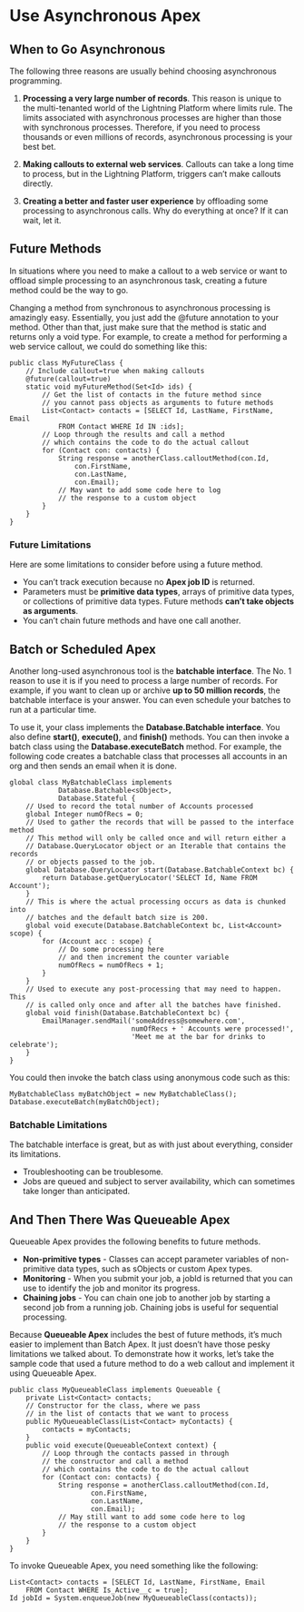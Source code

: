 # Use Asynchronous Apex

## When to Go Asynchronous

The following three reasons are usually behind choosing asynchronous programming.

1. **Processing a very large number of records**. This reason is unique to the multi-tenanted world of the Lightning Platform where limits rule. The limits associated with asynchronous processes are higher than those with synchronous processes. Therefore, if you need to process thousands or even millions of records, asynchronous processing is your best bet.

2. **Making callouts to external web services**. Callouts can take a long time to process, but in the Lightning Platform, triggers can’t make callouts directly.

3. **Creating a better and faster user experience** by offloading some processing to asynchronous calls. Why do everything at once? If it can wait, let it.

## Future Methods

In situations where you need to make a callout to a web service or want to offload simple processing to an asynchronous task, creating a future method could be the way to go.

Changing a method from synchronous to asynchronous processing is amazingly easy. Essentially, you just add the @future annotation to your method. Other than that, just make sure that the method is static and returns only a void type. For example, to create a method for performing a web service callout, we could do something like this:

```
public class MyFutureClass {
    // Include callout=true when making callouts
    @future(callout=true)
    static void myFutureMethod(Set<Id> ids) {
        // Get the list of contacts in the future method since
        // you cannot pass objects as arguments to future methods
        List<Contact> contacts = [SELECT Id, LastName, FirstName, Email
            FROM Contact WHERE Id IN :ids];
        // Loop through the results and call a method
        // which contains the code to do the actual callout
        for (Contact con: contacts) {
            String response = anotherClass.calloutMethod(con.Id,
                con.FirstName,
                con.LastName,
                con.Email);
            // May want to add some code here to log
            // the response to a custom object
        }
    }
}
```

### Future Limitations

Here are some limitations to consider before using a future method.

- You can’t track execution because no **Apex job ID** is returned.
- Parameters must be **primitive data types**, arrays of primitive data types, or collections of primitive data types. Future methods **can’t take objects as arguments**.
- You can’t chain future methods and have one call another.

## Batch or Scheduled Apex

Another long-used asynchronous tool is the **batchable interface**. The No. 1 reason to use it is if you need to process a large number of records. For example, if you want to clean up or archive **up to 50 million records**, the batchable interface is your answer. You can even schedule your batches to run at a particular time.

To use it, your class implements the **Database.Batchable interface**. You also define **start()**, **execute()**, and **finish()** methods. You can then invoke a batch class using the **Database.executeBatch** method. For example, the following code creates a batchable class that processes all accounts in an org and then sends an email when it is done.

```
global class MyBatchableClass implements
            Database.Batchable<sObject>,
            Database.Stateful {
    // Used to record the total number of Accounts processed
    global Integer numOfRecs = 0;
    // Used to gather the records that will be passed to the interface method
    // This method will only be called once and will return either a
    // Database.QueryLocator object or an Iterable that contains the records
    // or objects passed to the job.
    global Database.QueryLocator start(Database.BatchableContext bc) {
        return Database.getQueryLocator('SELECT Id, Name FROM Account');
    }
    // This is where the actual processing occurs as data is chunked into
    // batches and the default batch size is 200.
    global void execute(Database.BatchableContext bc, List<Account> scope) {
        for (Account acc : scope) {
            // Do some processing here
            // and then increment the counter variable
            numOfRecs = numOfRecs + 1;
        }
    }
    // Used to execute any post-processing that may need to happen. This
    // is called only once and after all the batches have finished.
    global void finish(Database.BatchableContext bc) {
        EmailManager.sendMail('someAddress@somewhere.com',
                              numOfRecs + ' Accounts were processed!',
                              'Meet me at the bar for drinks to celebrate');
    }
}
```

You could then invoke the batch class using anonymous code such as this:

```
MyBatchableClass myBatchObject = new MyBatchableClass();
Database.executeBatch(myBatchObject);
```

### Batchable Limitations

The batchable interface is great, but as with just about everything, consider its limitations.

- Troubleshooting can be troublesome.
- Jobs are queued and subject to server availability, which can sometimes take longer than anticipated.

## And Then There Was Queueable Apex

Queueable Apex provides the following benefits to future methods.

- **Non-primitive types** - Classes can accept parameter variables of non-primitive data types, such as sObjects or custom Apex types.
- **Monitoring** - When you submit your job, a jobId is returned that you can use to identify the job and monitor its progress.
- **Chaining jobs** - You can chain one job to another job by starting a second job from a running job. Chaining jobs is useful for sequential processing.

Because **Queueable Apex** includes the best of future methods, it’s much easier to implement than Batch Apex. It just doesn’t have those pesky limitations we talked about. To demonstrate how it works, let’s take the sample code that used a future method to do a web callout and implement it using Queueable Apex.

```
public class MyQueueableClass implements Queueable {
    private List<Contact> contacts;
    // Constructor for the class, where we pass
    // in the list of contacts that we want to process
    public MyQueueableClass(List<Contact> myContacts) {
        contacts = myContacts;
    }
    public void execute(QueueableContext context) {
        // Loop through the contacts passed in through
        // the constructor and call a method
        // which contains the code to do the actual callout
        for (Contact con: contacts) {
            String response = anotherClass.calloutMethod(con.Id,
                    con.FirstName,
                    con.LastName,
                    con.Email);
            // May still want to add some code here to log
            // the response to a custom object
        }
    }
}
```

To invoke Queueable Apex, you need something like the following:

```
List<Contact> contacts = [SELECT Id, LastName, FirstName, Email
    FROM Contact WHERE Is_Active__c = true];
Id jobId = System.enqueueJob(new MyQueueableClass(contacts));
```
